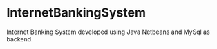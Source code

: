 # InternetBankingSystem
Internet Banking System developed using Java Netbeans and MySql as backend. 

